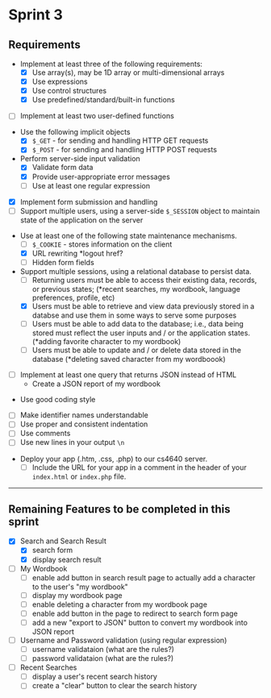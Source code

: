 # Sprint 3

## Requirements
- Implement at least three of the following requirements:
    - [x] Use array(s), may be 1D array or multi-dimensional arrays
    - [x] Use expressions
    - [x] Use control structures
    - [x] Use predefined/standard/built-in functions
- [ ] Implement at least two user-defined functions
- Use the following implicit objects
    - [x] ```$_GET``` - for sending and handling HTTP GET requests
    - [x] ```$_POST``` - for sending and handling HTTP POST requests

- Perform server-side input validation
    - [x] Validate form data
    - [x] Provide user-appropriate error messages
    - [ ] Use at least one regular expression
- [x] Implement form submission and handling
- [ ] Support multiple users, using a server-side ```$_SESSION``` object to 
maintain state of the application on the server
- Use at least one of the following state maintenance mechanisms.
    - [ ] ```$_COOKIE``` - stores information on the client
    - [x] URL rewriting *logout href?
    - [ ] Hidden form fields
- Support multiple sessions, using a relational database to persist data.
    - [ ] Returning users must be able to access their existing data, records, or
    previous states; (*recent searches, my wordbook, language preferences,
    profile, etc)
    - [x] Users must be able to retrieve and view data previously stored in a 
    databse and use them in some ways to serve some purposes
    - [ ] Users must be able to add data to the database; i.e., data being stored
    must reflect the user inputs and / or the application states. (*adding favorite
    character to my wordbook)
    - [ ] Users must be able to update and / or delete data stored in the database
    (*deleting saved character from my wordboook)
- [ ] Implement at least one query that returns JSON instead of HTML
    * Create a JSON report of my wordbook
- Use good coding style
 - [ ] Make identifier names understandable 
 - [ ] Use proper and consistent indentation
 - [ ] Use comments
 - [ ] Use new lines in your output ```\n```
 - Deploy your app (.htm, .css, .php) to our cs4640 server.
    - [ ] Include the URL for your app in a comment in the header of your 
    ```index.html``` or ```index.php``` file.

---
## Remaining Features to be completed in this sprint
- [x] Search and Search Result
    - [x] search form
    - [x] display search result
- [ ] My Wordbook
    - [ ] enable add button in search result page to actually add a character
    to the user's "my wordbook"
    - [ ] display my wordbook page
    - [ ] enable deleting a character from my wordbook page
    - [ ] enable add button in the page to redirect to search form page
    - [ ] add a new "export to JSON" button to convert my wordbook into JSON report
- [ ] Username and Password validation (using regular expression)
    - [ ] username validataion (what are the rules?)
    - [ ] password validataion (what are the rules?)
- [ ] Recent Searches
    - [ ] display a user's recent search history
    - [ ] create a "clear" button to clear the search history
